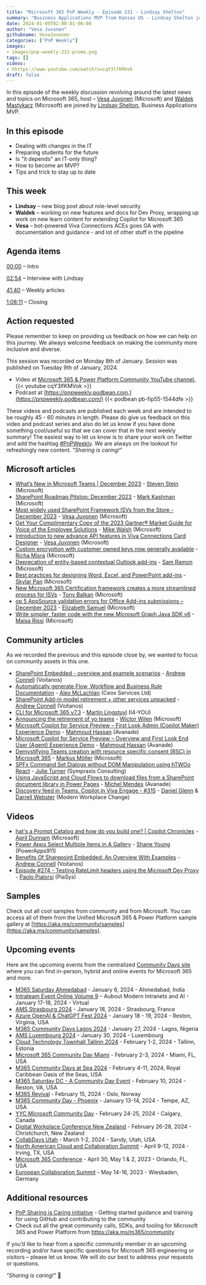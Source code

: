 ```yaml
---
title: "Microsoft 365 PnP Weekly - Episode 231 - Lindsay Shelton"
summary: "Business Applications MVP from Kansas US - Lindsay Shelton joins Microsoft’s Vesa Juvonen and Waldek Mastykarz in a discussion on her career path and community involvement."
date: 2024-01-09T02:00:01-00:00
author: "Vesa Juvonen"
githubname: VesaJuvonen
categories: ["PnP Weekly"]
images:
- images/pnp-weekly-231-promo.png
tags: []
videos:
- hhttps://www.youtube.com/watch?v=cqY3lfKMVok
draft: false
---
```


In this episode of the weekly discussion revolving around the latest news and topics on Microsoft 365, host – [Vesa Juvonen](http://twitter.com/vesajuvonen) (Microsoft) and [Waldek Mastykarz](http://twitter.com/waldekm) (Microsoft) are joined by [Lindsay Shelton](https://twitter.com/LShelton_Tech), Business Applications MVP.


## In this episode

- Dealing with changes in the IT
- Preparing students for the future
- Is "it depends" an IT-only thing?
- How to become an MVP?
- Tips and trick to stay up to date

## This week

- **Lindsay** – new blog post about role-level security
- **Waldek** – working on new features and docs for Dev Proxy, wrapping up work on new learn content for extending Copilot for Microsoft 365
- **Vesa** – bot-powered Viva Connections ACEs goes GA with documentation and guidance - and lot of other stuff in the pipeline


## Agenda items

[00:00](https://www.youtube.com/watch?v=cqY3lfKMVok&t=0s) – Intro

[02:54](https://www.youtube.com/watch?v=cqY3lfKMVok&t=174s) – Interview with Lindsay

[41:40](https://www.youtube.com/watch?v=cqY3lfKMVok&t=2500s) – Weekly articles

[1:08:11](https://www.youtube.com/watch?v=cqY3lfKMVok&t=4091s) – Closing

## Action requested

Please remember to keep on providing us feedback on how we can help on this journey. We always welcome feedback on making the community more inclusive and diverse.

This session was recorded on Monday 8th of January. Session was published on Tuesday 9th of January, 2024.

*   Video at [Microsoft 365 & Power Platform Community YouTube channel.](https://aka.ms/m365pnp-videos)
    {{< youtube cqY3lfKMVok >}}
*   Podcast at [https://pnpweekly.podbean.com.](https://pnpweekly.podbean.com/)
    {{< podbean pb-fip55-1544dfe >}}

These videos and podcasts are published each week and are intended to be roughly 45 - 60 minutes in length.  Please do give us feedback on this video and podcast series and also do let us know if you have done something cool/useful so that we can cover that in the next weekly summary! The easiest way to let us know is to share your work on Twitter and add the hashtag [#PnPWeekly](https://twitter.com/search?q=%23pnpweekly). We are always on the lookout for refreshingly new content. “_Sharing is caring!”_ 

## Microsoft articles

* [What’s New in Microsoft Teams | December 2023](https://techcommunity.microsoft.com/t5/microsoft-teams-blog/what-s-new-in-microsoft-teams-december-2023/ba-p/4019984) - [Steven Stein](https://www.linkedin.com/in/steven-stein-219a8251/) (Microsoft)
* [SharePoint Roadmap Pitstop: December 2023](https://techcommunity.microsoft.com/t5/microsoft-sharepoint-blog/sharepoint-roadmap-pitstop-december-2023/ba-p/4016731) - [Mark Kashman](https://www.linkedin.com/in/mark-kashman/) (Microsoft)
* [Most widely used SharePoint Framework ISVs from the Store - December 2023](https://techcommunity.microsoft.com/t5/microsoft-sharepoint-blog/most-widely-used-sharepoint-framework-isvs-from-the-store/ba-p/4023737) - [Vesa Juvonen](https://www.linkedin.com/in/vesajuvonen/) (Microsoft)
* [Get Your Complimentary Copy of the 2023 Gartner® Market Guide for Voice of the Employee Solutions](https://techcommunity.microsoft.com/t5/microsoft-viva-blog/get-your-complimentary-copy-of-the-2023-gartner-market-guide-for/ba-p/4019947) - [Mike Walsh](https://www.linkedin.com/in/mikenwalsh/) (Microsoft)
* [Introduction to new advance API features in Viva Connections Card Designer](https://techcommunity.microsoft.com/t5/viva-connections-blog/introduction-to-new-advance-api-features-in-viva-connections/ba-p/4007954) - [Vesa Juvonen](https://www.linkedin.com/in/vesajuvonen/) (Microsoft)
* [Custom encryption with customer owned keys now generally available](https://devblogs.microsoft.com/microsoft365dev/custom-encryption-with-customer-owned-keys-now-generally-available/) - [Richa Misra](https://www.linkedin.com/in/richam2/) (Microsoft)
* [Deprecation of entity-based contextual Outlook add-ins](https://devblogs.microsoft.com/microsoft365dev/deprecation-of-entity-based-contextual-outlook-add-ins/) - [Sam Ramon](https://www.linkedin.com/in/samantharamon/) (Microsoft)
* [Best practices for designing Word, Excel, and PowerPoint add-ins](https://devblogs.microsoft.com/microsoft365dev/best-practices-for-designing-word-excel-and-powerpoint-add-ins/) - [Skylar Pan](https://www.linkedin.com/in/skylar-pan-4566617b/) (Microsoft)
* [New Microsoft 365 Certification framework creates a more streamlined process for ISVs](https://devblogs.microsoft.com/microsoft365dev/new-microsoft-365-certification-framework-creates-a-more-streamlined-process-for-isvs/) - [Tony Balkan](https://www.linkedin.com/in/tony-balkan/) (Microsoft)
* [op 5 AppSource validation errors for Office Add-ins submissions – December 2023](https://devblogs.microsoft.com/microsoft365dev/top-5-appsource-validation-errors-for-office-add-ins-submissions-december-2023/) - [Elizabeth Samuel](https://www.linkedin.com/in/elizabeth-samuel-9a1629153/) (Microsoft)
* [Write simpler, faster code with the new Microsoft Graph Java SDK v6](https://devblogs.microsoft.com/microsoft365dev/write-simpler-faster-code-with-the-new-microsoft-graph-java-sdk-v6/) - [Maisa Rissi](https://www.linkedin.com/in/maisarissi/) (Microsoft)

## Community articles

As we recorded the previous and this episode close by, we wanted to focus on community assets in this one.

* [SharePoint Embedded - overview and example scenarios](https://www.voitanos.io/blog/sharepoint-embedded-overview/) - [Andrew Connell](https://www.linkedin.com/in/andrewconnell/) (Voitanos)
* [Automatically generate Flow, Workflow and Business Rule Documentation](https://pnp.github.io/blog/post/automatically-generate-flow-workflow-business-rule-documentation/) - [Alex McLachlan](https://www.linkedin.com/in/alexjlmclachlan/) (Ceox Services Ltd)
* [SharePoint Add-in model retirement + other services unpacked](https://www.voitanos.io/blog/sharepoint-add-in-model-retirement-other-services-unpacked/) - [Andrew Connell](https://www.linkedin.com/in/andrewconnell/) (Voitanos)
* [CLI for Microsoft 365 v7.3](https://pnp.github.io/blog/cli-for-microsoft-365/cli-for-microsoft-365-v7-3/) - [Martin Lingstuyl](https://www.linkedin.com/in/martinlingstuyl/) (I4-YOU)
* [Announcing the retirement of yo teams](https://pnp.github.io/blog/post/yo-teams-retirement/) - [Wictor Wilen](https://www.linkedin.com/in/wictorwilen/) (Microsoft)
* [Microsoft Copilot for Service Preview – First Look Admin (Copilot Maker) Experience Demo](https://www.linkedin.com/posts/mahmoudhamedhassan_microsoftcopilottips-modernworkplaceai-activity-7150077170168520705-UVI4/) - [Mahmoud Hassan](https://www.linkedin.com/in/mahmoudhamedhassan/) (Avanade)
* [Microsoft Copilot for Service Preview – Overview and First Look End User (Agent) Experience Demo](https://www.linkedin.com/posts/mahmoudhamedhassan_microsoftcopilottips-modernworkplaceai-activity-7149419347013165056-6zA7) - [Mahmoud Hassan](https://www.linkedin.com/in/mahmoudhamedhassan/) (Avanade)
* [Demystifying Teams creation with resource specific consent (RSC) in Microsoft 365](https://mmsharepoint.wordpress.com/2023/12/18/demystifying-teams-creation-with-resource-specific-consent-rsc-in-microsoft-365/) - [Markus Möller](https://www.linkedin.com/in/markus-moeller-25b72821/) (Microsoft)
* [SPFx Command Set Dialogs without DOM Manipulation using hTWOo React](https://julieturner.net/post/htwoo-dialogs-command/) - [Julie Turner](https://www.linkedin.com/in/juliemturner/) (Sympraxis Consulting)
* [Using JavaScript and Cloud Flows to download files from a SharePoint document library in Power Pages](https://michelcarlo.com/2023/12/27/using-javascript-and-cloud-flows-to-download-files-from-a-sharepoint-document-library-in-power-pages/) - [Michel Mendes](https://www.linkedin.com/in/michelcarlo/) (Avanade)
* [Discovery feed in Teams. Copilot in Viva Engage - #315](https://www.messagecentershow.com/e/discovery-feed-in-teams-copilot-in-viva-engage-315/) - [Daniel Glenn](https://www.linkedin.com/in/danielglenn/) & [Darrell Webster](https://www.linkedin.com/in/darrellwebster/) (Modern Workplace Change)

## Videos

* [hat's a Prompt Catalog and how do you build one? | Copilot Chronicles](https://www.youtube.com/watch?v=bgzSSOC52DE) - [April Dunnam](https://www.linkedin.com/in/aprildunnam/) (Microsoft)
* [Power Apps Select Multiple Items in A Gallery](https://www.youtube.com/watch?v=wpZbYPvPO68) - [Shane Young](https://www.linkedin.com/in/cincyshane/) (PowerApps911)
* [Benefits Of Sharepoint Embedded: An Overview With Examples](https://www.youtube.com/watch?v=gEU8NxNWLCI) - [Andrew Connell](https://www.linkedin.com/in/andrewconnell/) (Voitanos)
* [Episode #274 - Testing RateLimit headers using the Microsoft Dev Proxy](https://www.youtube.com/watch?v=_l_TqUMXPy8) - [Paolo Pialorsi](https://www.linkedin.com/in/paolopialorsi/) (PiaSys)

## Samples

Check out all cool samples from community and from Microsoft. You can access all of them from the Unified Microsoft 365 & Power Platform sample gallery at [https://aka.ms/community/samples](https://aka.ms/community/samples). 

## Upcoming events

Here are the upcoming events from the centralized [Community Days site](https://communitydays.org/events?when=upcoming) where you can find in-person, hybrid and online events for Microsoft 365 and more.

* [M365 Saturday Ahmedabad](https://www.communitydays.org/event/2024-01-13/m365-community-day-phoenix) - January 6, 2024 - Ahmedabad, India
* [Intrateam Event Online Volume 9](https://communitydays.org/event/2024-01-17/intrateam-event-online-volume-9-about-modern-intranets-and-ai) – Aubout Modern Intranets and AI - January 17-18, 2024 - Virtual
* [AMS Strasbourg 2024](https://communitydays.org/event/2024-01-18/ams-strasbourg-2024) - January 18, 2024 - Strasbourg, France
* [Azure OpenAI & ChatGPT Fest 2024](https://communitydays.org/event/2024-01-18/azure-openai-and-chatgpt-fest-2024) - January 18 - 19, 2024 - Reston, Virginia, USA
* [M365 Community Days Lagos 2024](https://communitydays.org/event/2024-01-27/m365-community-days-lagos-2023) - January 27, 2024 - Lagos, Nigeria
* [AMS Luxembourg 2024](https://communitydays.org/event/2024-01-30/ams-luxembourg-2024) - January 30, 2024 - Luxembourg
* [Cloud Technology Townhall Tallinn 2024](https://www.communitydays.org/event/2024-02-01/cloud-technology-townhall-tallinn-2024) - February 1-2, 2024 - Tallinn, Estonia
* [Microsoft 365 Community Day Miami](https://www.communitydays.org/event/2024-02-02/microsoft-365-community-day-miami) - February 2-3, 2024 - Miami, FL, USA
* [M365 Community Days at Sea 2024](https://www.communitydays.org/event/2024-02-04/m365-community-days-at-sea-2024) - February 4-11, 2024, Royal Caribbean Oasis of the Seas, USA
* [M365 Saturday DC - A Community Day Event](https://www.communitydays.org/event/2024-02-10/m365-saturday-dc-a-community-day-event) - February 10, 2024 - Reston, VA, USA
* [M365 Revival](https://www.communitydays.org/event/2024-02-15/m365-revival) - February 15, 2024 - Oslo, Norway
* [M365 Community Day - Phoenix](https://www.communitydays.org/event/2024-01-13/m365-community-day-phoenix) - January 13-14, 2024 - Tempe, AZ, USA
* [YYC Microsoft Community Day](https://www.communitydays.org/event/2024-02-24/yyc-microsoft-community-day) - February 24-25, 2024 - Calgary, Canada
* [Digital Workplace Conference New Zealand](https://www.communitydays.org/event/2024-02-27/digital-workplace-conference-new-zealand) - February 26-28, 2024 - Christchurch, New Zealand
* [CollabDays Utah](https://www.communitydays.org/event/2024-03-01/collabdays-utah) - March 1-2, 2024 - Sandy, Utah, USA
* [North American Cloud and Collaboration Summit](https://www.communitydays.org/event/2024-04-09/north-american-cloud-and-collaboration-summit) - April 9-12, 2024 - Irving, TX, USA
* [Microsoft 365 Conference](https://m365conf.com/#!/) - April 30, May 1 & 2, 2023 - Orlando, FL, USA
* [European Collaboration Summit](https://collabsummit.eu/) - May 14-16, 2023 - Wiesbaden, Germany

## Additional resources

* [PnP Sharing is Caring initiative](https://aka.ms/sharing-is-caring) - Getting started guidance and training for using GitHub and contributing to the community
* Check out all the great community calls, SDKs, and tooling for Microsoft 365 and Power Platform from <https://aka.ms/m365/community>

If you’d like to hear from a specific community member in an upcoming recording and/or have specific questions for Microsoft 365 engineering or visitors – please let us know. We will do our best to address your requests or questions.

_"Sharing is caring!"_ 🧡

